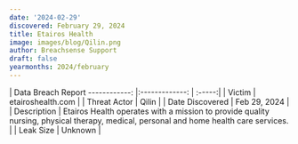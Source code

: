```yaml
---
date: '2024-02-29'
discovered: February 29, 2024
title: Etairos Health
image: images/blog/Qilin.png
author: Breachsense Support
draft: false
yearmonths: 2024/february
---
```



| Data Breach Report
------------:     |:-------------:    | :-----:|
| Victim      | etairoshealth.com      | 
| Threat Actor      | Qilin      | 
| Date Discovered      | Feb 29, 2024      | 
| Description      | Etairos Health operates with a mission to provide quality nursing, physical therapy, medical, personal and home health care services.      | 
| Leak Size      | Unknown      | 

